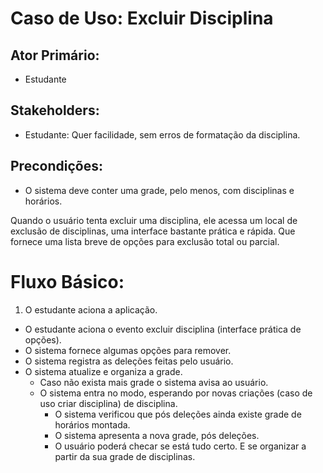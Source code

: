 # Caso de Uso: Excluir Disciplina

## Ator Primário: 

+ Estudante

## Stakeholders:

+ Estudante: Quer facilidade, sem erros de formatação da disciplina.

## Precondições:

+ O sistema deve conter uma grade, pelo menos, com disciplinas e horários.

Quando o usuário tenta excluir uma disciplina, ele acessa um local de exclusão de disciplinas, uma interface bastante prática e rápida. Que fornece uma lista breve de opções para exclusão total ou parcial.

# Fluxo Básico:

1. O estudante aciona a aplicação.
+ O estudante aciona o evento excluir disciplina (interface prática de opções).
+ O sistema fornece algumas opções para remover.
+ O sistema registra as deleções feitas pelo usuário.
+ O sistema atualize e organiza a grade.
  + Caso não exista mais grade o sistema avisa ao usuário.
  + O sistema entra no modo, esperando por novas criações (caso de uso criar disciplina) de disciplina.
     + O sistema verificou que pós deleções ainda existe grade de horários montada.
     + O sistema apresenta a nova grade, pós deleções.
     + O usuário poderá checar se está tudo certo. E se organizar a partir da sua grade de disciplinas.
